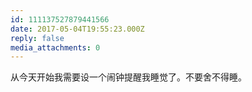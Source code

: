 ```yaml
---
id: 111137527879441566
date: 2017-05-04T19:55:23.000Z
reply: false
media_attachments: 0
---
```


从今天开始我需要设一个闹钟提醒我睡觉了。不要舍不得睡。

